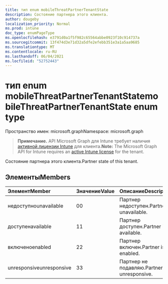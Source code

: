 ```yaml
---
title: тип enum mobileThreatPartnerTenantState
description: Состояние партнера этого клиента.
author: dougeby
localization_priority: Normal
ms.prod: intune
doc_type: enumPageType
ms.openlocfilehash: e3791d0a1f5f982c65564abbe0923f10c914737a
ms.sourcegitcommit: 13f474d3e71d32a5dfe2efebb351e3a1a5aa9685
ms.translationtype: MT
ms.contentlocale: ru-RU
ms.lasthandoff: 06/04/2021
ms.locfileid: "52752443"
---
```

# <a name="mobilethreatpartnertenantstate-enum-type"></a><span data-ttu-id="42695-103">тип enum mobileThreatPartnerTenantState</span><span class="sxs-lookup"><span data-stu-id="42695-103">mobileThreatPartnerTenantState enum type</span></span>

<span data-ttu-id="42695-104">Пространство имен: microsoft.graph</span><span class="sxs-lookup"><span data-stu-id="42695-104">Namespace: microsoft.graph</span></span>

> <span data-ttu-id="42695-105">**Примечание.** API Microsoft Graph для Intune требует наличия [активной лицензии Intune](https://go.microsoft.com/fwlink/?linkid=839381) для клиента.</span><span class="sxs-lookup"><span data-stu-id="42695-105">**Note:** The Microsoft Graph API for Intune requires an [active Intune license](https://go.microsoft.com/fwlink/?linkid=839381) for the tenant.</span></span>

<span data-ttu-id="42695-106">Состояние партнера этого клиента.</span><span class="sxs-lookup"><span data-stu-id="42695-106">Partner state of this tenant.</span></span>

## <a name="members"></a><span data-ttu-id="42695-107">Элементы</span><span class="sxs-lookup"><span data-stu-id="42695-107">Members</span></span>
|<span data-ttu-id="42695-108">Элемент</span><span class="sxs-lookup"><span data-stu-id="42695-108">Member</span></span>|<span data-ttu-id="42695-109">Значение</span><span class="sxs-lookup"><span data-stu-id="42695-109">Value</span></span>|<span data-ttu-id="42695-110">Описание</span><span class="sxs-lookup"><span data-stu-id="42695-110">Description</span></span>|
|:---|:---|:---|
|<span data-ttu-id="42695-111">недоступно</span><span class="sxs-lookup"><span data-stu-id="42695-111">unavailable</span></span>|<span data-ttu-id="42695-112">0</span><span class="sxs-lookup"><span data-stu-id="42695-112">0</span></span>|<span data-ttu-id="42695-113">Партнер недоступен.</span><span class="sxs-lookup"><span data-stu-id="42695-113">Partner is unavailable.</span></span>|
|<span data-ttu-id="42695-114">доступен</span><span class="sxs-lookup"><span data-stu-id="42695-114">available</span></span>|<span data-ttu-id="42695-115">1</span><span class="sxs-lookup"><span data-stu-id="42695-115">1</span></span>|<span data-ttu-id="42695-116">Партнер доступен.</span><span class="sxs-lookup"><span data-stu-id="42695-116">Partner is available.</span></span>|
|<span data-ttu-id="42695-117">включено</span><span class="sxs-lookup"><span data-stu-id="42695-117">enabled</span></span>|<span data-ttu-id="42695-118">2</span><span class="sxs-lookup"><span data-stu-id="42695-118">2</span></span>|<span data-ttu-id="42695-119">Партнер включен.</span><span class="sxs-lookup"><span data-stu-id="42695-119">Partner is enabled.</span></span>|
|<span data-ttu-id="42695-120">unresponsive</span><span class="sxs-lookup"><span data-stu-id="42695-120">unresponsive</span></span>|<span data-ttu-id="42695-121">3</span><span class="sxs-lookup"><span data-stu-id="42695-121">3</span></span>|<span data-ttu-id="42695-122">Партнер не подавляю.</span><span class="sxs-lookup"><span data-stu-id="42695-122">Partner is unresponsive.</span></span>|




